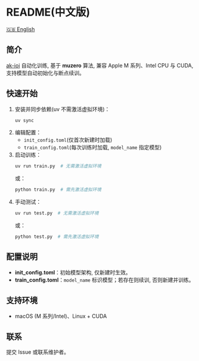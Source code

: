 # README(中文版)
[🇬🇧 English](README.md)
## 简介
[ak-ioi](apps.ak-ioi.com/oi-2048) 自动化训练, 基于 **muzero** 算法, 兼容 Apple M 系列、Intel CPU 与 CUDA, 支持模型自动初始化与断点续训。
## 快速开始
1. 安装并同步依赖(uv 不需激活虚拟环境)：
   ```bash
   uv sync
   ```
2. 编辑配置：
   * `init_config.toml`(仅首次新建时加载)
   * `train_config.toml`(每次训练时加载, `model_name` 指定模型)
3. 启动训练：
   ```bash
   uv run train.py  # 无需激活虚拟环境
   ```
   或：
   ```bash
   python train.py  # 需先激活虚拟环境
   ```
4. 手动测试：
   ```bash
   uv run test.py  # 无需激活虚拟环境
   ```
   或：
   ```bash
   python test.py  # 需先激活虚拟环境
   ```
## 配置说明
* **init\_config.toml**：初始模型架构, 仅新建时生效。
* **train\_config.toml**：`model_name` 标识模型；若存在则续训, 否则新建并训练。
## 支持环境
* macOS (M 系列/Intel)、Linux + CUDA
## 联系
提交 Issue 或联系维护者。
